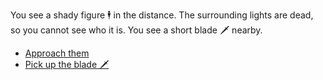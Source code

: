 You see a shady figure 🕴 in the distance.
The surrounding lights are dead, so you cannot see who it is. You see a short blade 🗡 nearby.

* [Approach them](3.md)
* [Pick up the blade 🗡](1-A.md)
